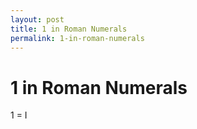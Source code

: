 ```yaml
---
layout: post
title: 1 in Roman Numerals
permalink: 1-in-roman-numerals
---
```


# 1 in Roman Numerals

1 = I
